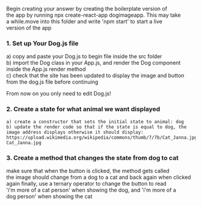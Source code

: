 Begin creating your answer by creating the boilerplate version of  
the app by running npx create-react-app dogimageapp. This may take  
a while.move into this folder and write 'npm start' to start a live  
version of the app  
  
### 1. Set up Your Dog.js file
a) copy and paste your Dog.js to begin file inside the src folder  
b) import the Dog class in your App.js, and render the Dog component  
inside the App.js render method  
c) check that the site has been updated to display the image and button  
from the dog.js file before continuing  
  
From now on you only need to edit Dog.js!  
  
   

### 2. Create a state for what animal we want displayed
    a) create a constructor that sets the initial state to animal: dog  
    b) update the render code so that if the state is equal to dog, the  
    image address displays otherwise it should display:  
    https://upload.wikimedia.org/wikipedia/commons/thumb/7/7b/Cat_Janna.jpg/150px-Cat_Janna.jpg  
  
### 3. Create a method that changes the state from dog to cat  
make sure that when the button is clicked, the method gets called  
the image should change from a dog to a cat and back again when clicked   
again finally, use a ternary operator to change the button to read  
'i'm more of a cat person' when showing the dog, and 'i'm more of a  
dog person' when showing the cat  


